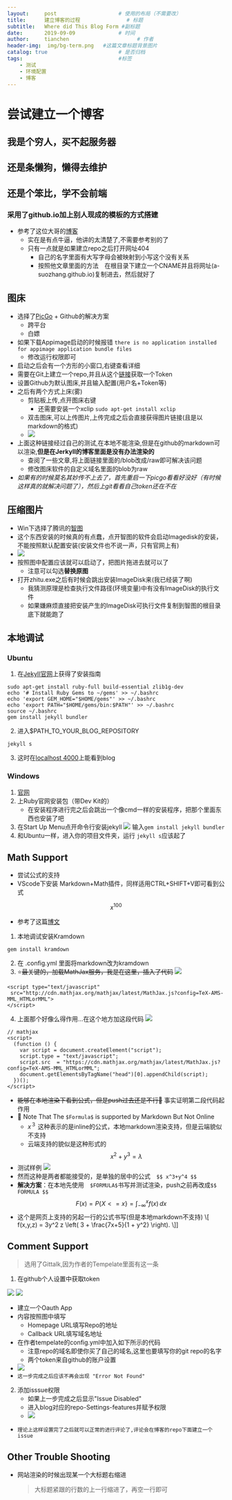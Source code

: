 ```yaml
---
layout:     post                    # 使用的布局（不需要改）
title:      建立博客的过程               # 标题 
subtitle:   Where did This Blog Form #副标题
date:       2019-09-09              # 时间
author:     tianchen                      # 作者
header-img:  img/bg-term.png   #这篇文章标题背景图片
catalog: true                       # 是否归档
tags:                               #标签
    - 测试
    - 环境配置
    - 博客
---
```


# 尝试建立一个博客

## 我是个穷人，买不起服务器
## 还是条懒狗，懒得去维护
## 还是个笨比，学不会前端
### 采用了github.io加上别人现成的模板的方式搭建
* 参考了这位大哥的[博客](https://www.jianshu.com/p/e68fba58f75c#Rename)
    * 实在是有点牛逼，他讲的太清楚了,不需要参考别的了
    * 只有一点就是如果建立repo之后打开网址404
        * 自己的名字里面有大写字母会被映射到小写这个没有关系
        * 按照他文章里面的方法　在根目录下建立一个CNAME并且将网址(a-suozhang.github.io)复制进去，然后就好了

## 图床
* 选择了[PicGo](https://github.com/Molunerfinn/PicGo) + Github的解决方案
    * 跨平台
    * 白嫖
* 如果下载Appimage启动的时候报错
```there is no application installed for appimage application bundle files```
    * 修改运行权限即可
* 启动之后会有一个方形的小窗口,右键查看详细
* 需要在Git上建立一个repo,并且从这个[链接](https://github.com/settings/tokens)获取一个Token
* 设置Github为默认图床,并且输入配置(用户名+Token等)
* 之后有两个方式上床(雾)
    * 剪贴板上传,点开图床右键
        * 还需要安装一个xclip ```sudo apt-get install xclip```
    * 双击图床,可以上传图片,上传完成之后会直接获得图片链接(且是以markdown的格式)
    * ![](https://github.com/A-suozhang/MyPicBed/blob/master//img/triangles-1430105_960_720.png)
* 上面这种链接经过自己的测试,在本地不能渲染,但是在github的markdown可以渲染,**但是在JerkyII的博客里面是没有办法渲染的**
    * 查阅了一些文章,将上面链接里面的/blob改成/raw即可解决该问题
    * 修改图床软件的自定义域名里面的blob为raw
* *如果有的时候莫名其妙传不上去了，首先重启一下picgo看看好没好（有时候这样真的就解决问题了），然后上git看看自己token还在不在*

## 压缩图片
* Win下选择了腾讯的[智图](https://zhitu.isux.us/index.php/preview/install)
* 这个东西安装的时候真的有点蠢，点开智图的软件会启动Imagedisk的安装，不能按照默认配置安装(安装文件也不说一声，只有官网上有)
* ![](https://github.com/A-suozhang/MyPicBed/raw/master/img/20190925224324.png)
* 按照图中配置应该就可以启动了，把图片拖进去就可以了
    * 注意可以勾选**替换原图**
* 打开zhitu.exe之后有时候会跳出安装ImageDisk来(我已经装了啊)
    * 我猜测原理是检查执行文件路径(环境变量)中有没有ImageDisk的执行文件
    * 如果嫌麻烦直接把安装产生的ImageDisk可执行文件复制到智图的根目录底下就能跑了

## 本地调试

### Ubuntu 
1. 在[JekyII官网](https://www.jekyll.com.cn/docs/installation/ubuntu/)上获得了安装指南
```
sudo apt-get install ruby-full build-essential zlib1g-dev
echo '# Install Ruby Gems to ~/gems' >> ~/.bashrc
echo 'export GEM_HOME="$HOME/gems"' >> ~/.bashrc
echo 'export PATH="$HOME/gems/bin:$PATH"' >> ~/.bashrc
source ~/.bashrc
gem install jekyll bundler      
```
2. 进入$PATH_TO_YOUR_BLOG_REPOSITORY
```
jekyll s
```
3. 这时在[localhost 4000](http://127.0.0.1:4000/)上能看到blog

### Windows
1. [官网](https://www.jekyll.com.cn/docs/installation/windows/)
2. 上Ruby官网安装包（带Dev Kit的）
    * 在安装程序进行完之后会跳出一个像cmd一样的安装程序，把那个里面东西也安装了吧
3. 在Start Up Menu点开命令行安装jekyll
![](https://github.com/A-suozhang/MyPicBed/raw/master/img/20190908140215.png)
输入```gem install jekyll bundler```
4. 和Ubuntu一样，进入你的项目文件夹，运行 ```jekyll s```应该起了

## Math Support
* 尝试公式的支持
* VScode下安装 Markdown+Math插件，同样适用CTRL+SHIFT+V即可看到公式

$$ x^100 $$

* 参考了这篇[博文](http://cyukang.com/2013/03/03/try-mathjax.html)
1. 本地调试安装Kramdown
```
gem install kramdown
```
2. 在 .config.yml 里面将markdown改为kramdown
3. ⭐~~最关键的，加载MathJax服务，我是在这里，插入了代码~~
![](https://github.com/A-suozhang/MyPicBed/raw/master/img/20190908231632.png)
```
<script type="text/javascript"
 src="http://cdn.mathjax.org/mathjax/latest/MathJax.js?config=TeX-AMS-MML_HTMLorMML">
</script>
```
4. 上面那个好像么得作用...在这个地方加这段代码
![](https://github.com/A-suozhang/MyPicBed/raw/master/img/20190908232728.png)
```
// mathjax 
<script>
  (function () {
    var script = document.createElement("script");
    script.type = "text/javascript";
    script.src  = "https://cdn.mathjax.org/mathjax/latest/MathJax.js?config=TeX-AMS-MML_HTMLorMML";
    document.getElementsByTagName("head")[0].appendChild(script);
  })();
</script>
```

* ~~能够在本地渲染下看到公式，但是push过去还是不行🤔~~ 事实证明第二段代码起作用
* 🔣 Note That The ```$Formula$``` is supported by Markdown But Not Online
    * $x^３$ 这种表示的是inline的公式，本地markdown渲染支持，但是云端貌似不支持
    * 云端支持的貌似是这种形式的 $$ x^2+y^3=\lambda $$
* 测试样例
![](https://github.com/A-suozhang/MyPicBed/raw/master/img/20190909091856.png)
* 然而这种是两者都能接受的，是单独的居中的公式　```$$ x^3+y^4 $$```
* **解决方案**：在本地先使用　```$FORMULA$```书写并测试渲染，push之前再改成```$$ FORMULA $$```
$$ F(x) = P\{ X <= x \} = \int_{-\infty}^x f(x)\,dx $$
* 这个是网页上支持的另起一行的公式书写(但是本地markdown不支持)
\\[ f(x,y,z) = 3y^2 z \left( 3 + \frac{7x+5}{1 + y^2} \right). \\]]


## Comment Support

> 选用了Gittalk,因为作者的Tempelate里面有这一条
1. 在github个人设置中获取token

![](https://github.com/A-suozhang/MyPicBed/raw/master/img/20190924105555.png)
![](https://github.com/A-suozhang/MyPicBed/raw/master/img/20190924105631.png)
* 建立一个Oauth App
* 内容按照图中填写
  * Homepage URL填写Repo的地址
  * Callback URL填写域名地址
* 在作者tempelate的config.yml中加入如下所示的代码
  * 注意repo的域名即使你买了自己的域名,这里也要填写你的git repo的名字
  * 两个token来自github的账户设置
* ![](https://github.com/A-suozhang/MyPicBed/raw/master/img/20190924105332.png)
* ```这一步完成之后应该不再会出现 "Error Not Found"```

2. 添加isssue权限
   * 如果上一步完成之后显示"Issue Disabled" 
   * 进入blog对应的repo-Settings-features并赋予权限
   * ![](https://github.com/A-suozhang/MyPicBed/raw/master/img/20190924110445.png)

* ```理论上这样设置完了之后就可以正常的进行评论了,评论会在博客的repo下面建立一个issue```





## Other Trouble Shooting
* 网站渲染的时候出现某一个大标题右缩进
    > 大标题紧跟的行数的上一行缩进了，再空一行即可




